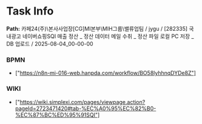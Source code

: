 # Task Info

**Path:** 카페24(주)\본사사업장\[CG]MI본부\MIH그룹\밸류업팀 / jygu / [282335] 국내광고 네이버쇼핑SQI 매출 정산 _ 정산 데이터 메일 수취 _ 정산 파일 로컬 PC 저장 _ DB 업로드 / 2025-08-04_00-00-00

### BPMN
- ["https://n8n-mi-016-web.hanpda.com/workflow/BO58lyhhnqDYDe8Z"]

### WIKI
- ["https://wiki.simplexi.com/pages/viewpage.action?pageId=2723471420#tab-%EC%A0%95%EC%82%B0-%EC%87%BC%ED%95%91SQI"]


